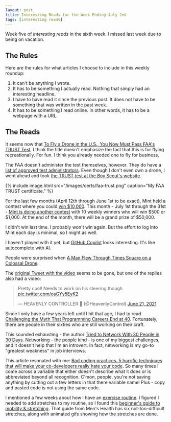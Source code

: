 ```yaml
---
layout: post
title: Interesting Reads for the Week Ending July 2nd
tags: [interesting reads]
---
```


Week five of *interesting reads* in the sixth week. I missed last week due to being on vacation.

## The Rules

Here are the rules for what articles I choose to include in this weekly roundup:

1. It can't be anything I wrote.
2. It has to be something I actually read. Nothing that simply had an interesting headline.
3. I have to have read it since the previous post. It does not have to be something that was written in the past week.
4. It has to be something I read online. In other words, it has to be a webpage with a URL.

## The Reads

It seems now that [To Fly a Drone in the U.S., You Now Must Pass FAA's TRUST Test](https://spectrum.ieee.org/automaton/robotics/drones/all-recreational-drone-pilots-must-now-past-the-faas-trust-test). I think the title doesn't emphasize the fact that this is for flying recreationally. For fun. I think you already needed one to fly for business.

The FAA doesn't administer the test themselves, however. They do have a [list of approved test administrators](https://www.faa.gov/uas/recreational_fliers/knowledge_test_updates/). Even though I don't even own a drone, I went ahead and took [the TRUST test at the Boy Scout's website](https://www.scouting.org/the-recreational-uas-safety-test/).

{% include image.html src="/images/certs/faa-trust.png" caption="My FAA TRUST certificate." %}

For the last few months (April 12th through June 1st to be exact), Mint held a contest where you could [win $10,000](https://mint.intuit.com/blog/updates/mint-10k-giveaway-earn-a-chance-to-get-your-expenses-covered/). This month - July 1st through the 31st - [Mint is doing another contest](https://mint.intuit.com/blog/updates/mint-50k-giveaway-our-biggest-one-yet/) with 10 weekly winners who will win $500 or $1,000. At the end of the month, there will be a grand prize of $50,000.

I didn't win last time. I probably won't win again. But the effort to log into Mint each day is minimal, so I might as well.

I haven't played with it yet, but [GitHub Copilot](https://copilot.github.com/) looks interesting. It's like autocomplete with AI.

People were surprised when [A Man Flew Through Times Square on a Colossal Drone](https://interestingengineering.com/man-flew-through-times-square-on-colossal-drone-nyc).

The [original Tweet with the video](https://twitter.com/WUTangKids/status/1406990721861754882) seems to be gone, but one of the replies also had a video:

<blockquote class="twitter-tweet" data-dnt="true" data-theme="dark"><p lang="en" dir="ltr">Pretty cool! Needs to work on his steering though <a href="https://t.co/osGYy5EyK2">pic.twitter.com/osGYy5EyK2</a></p>&mdash; HEAVENLY CONTROLLER 👑 (@HeavenlyControl) <a href="https://twitter.com/HeavenlyControl/status/1407065025047457794?ref_src=twsrc%5Etfw">June 21, 2021</a></blockquote> <script async src="https://platform.twitter.com/widgets.js" charset="utf-8"></script>

Since I only have a few years left until I hit that age, I had to read [Challenging the Myth That Programming Careers End at 40](https://thenewstack.io/challenging-the-myth-that-programming-careers-end-at-40/). Fortunately, there are people in their sixties who are still working on their craft.

This sounded exhausting - the author [Tried to Network With 30 People in 30 Days](https://www.themuse.com/advice/i-tried-30-day-networking-challenge). Networking - the people kind - is one of my biggest challenges, and it doesn't help that I'm an introvert. In fact, networking is my go-to "greatest weakness" in job interviews.

This article resonated with me: [Bad coding practices. 5 horrific techniques that will make your co-developers really hate your code](https://tsh.io/blog/bad-coding-practices/). So many times I come across a variable that either doesn't describe what it does or is abbreviated beyond all recognition. C'mon, people, you're not saving anything by cutting out a few letters in that there variable name! Plus - copy and pasted code is not using the same code.

I mentioned a few weeks about how I have an [exercise routine](https://www.joehxblog.com/my-exercise-routine/). I figured I needed to add stretches to my routine, so I found this [beginner's guide to mobility & stretching](https://www.menshealth.com/uk/fitness/a755395/the-beginners-guide-to-mobility-stretching/). That guide from Men's Health has six not-too-difficult stretches, along with animated gifs showing how the stretches are done.